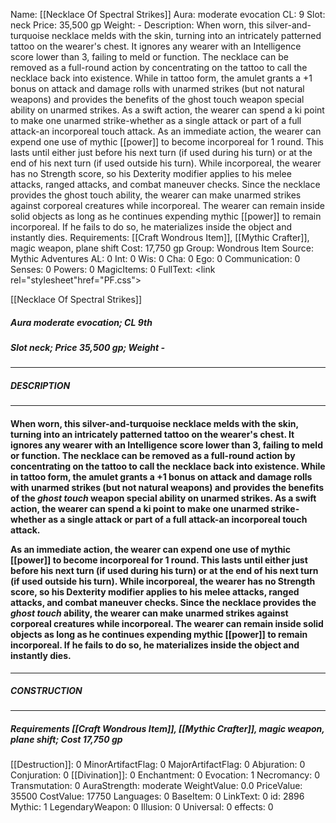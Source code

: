 Name: [[Necklace Of Spectral Strikes]]
Aura: moderate evocation
CL: 9
Slot: neck
Price: 35,500 gp
Weight: -
Description: When worn, this silver-and-turquoise necklace melds with the skin, turning into an intricately patterned tattoo on the wearer's chest. It ignores any wearer with an Intelligence score lower than 3, failing to meld or function. The necklace can be removed as a full-round action by concentrating on the tattoo to call the necklace back into existence. While in tattoo form, the amulet grants a +1 bonus on attack and damage rolls with unarmed strikes (but not natural weapons) and provides the benefits of the ghost touch weapon special ability on unarmed strikes. As a swift action, the wearer can spend a ki point to make one unarmed strike-whether as a single attack or part of a full attack-an incorporeal touch attack. As an immediate action, the wearer can expend one use of mythic [[power]] to become incorporeal for 1 round. This lasts until either just before his next turn (if used during his turn) or at the end of his next turn (if used outside his turn). While incorporeal, the wearer has no Strength score, so his Dexterity modifier applies to his melee attacks, ranged attacks, and combat maneuver checks. Since the necklace provides the ghost touch ability, the wearer can make unarmed strikes against corporeal creatures while incorporeal. The wearer can remain inside solid objects as long as he continues expending mythic [[power]] to remain incorporeal. If he fails to do so, he materializes inside the object and instantly dies.
Requirements: [[Craft Wondrous Item]], [[Mythic Crafter]], magic weapon, plane shift
Cost: 17,750 gp
Group: Wondrous Item
Source: Mythic Adventures
AL: 0
Int: 0
Wis: 0
Cha: 0
Ego: 0
Communication: 0
Senses: 0
Powers: 0
MagicItems: 0
FullText: <link rel="stylesheet"href="PF.css"><div class="heading"><p class="alignleft">[[Necklace Of Spectral Strikes]]</p><div style="clear: both;"></div></div><div><h5><b>Aura </b>moderate evocation; <b>CL </b>9th</h5><h5><b>Slot </b>neck; <b>Price </b>35,500 gp; <b>Weight </b>-</h5></div><hr/><div><h5><b>DESCRIPTION</b></h5></div><hr/><div><h4><p>When worn, this silver-and-turquoise necklace melds with the skin, turning into an intricately patterned tattoo on the wearer's chest. It ignores any wearer with an Intelligence score lower than 3, failing to meld or function. The necklace can be removed as a full-round action by concentrating on the tattoo to call the necklace back into existence. While in tattoo form, the amulet grants a +1 bonus on attack and damage rolls with unarmed strikes (but not natural weapons) and provides the benefits of the <i>ghost touch</i> weapon special ability on unarmed strikes. As a swift action, the wearer can spend a ki point to make one unarmed strike-whether as a single attack or part of a full attack-an incorporeal touch attack. </p><p>As an immediate action, the wearer can expend one use of mythic [[power]] to become incorporeal for 1 round. This lasts until either just before his next turn (if used during his turn) or at the end of his next turn (if used outside his turn). While incorporeal, the wearer has no Strength score, so his Dexterity modifier applies to his melee attacks, ranged attacks, and combat maneuver checks. Since the necklace provides the <i>ghost touch</i> ability, the wearer can make unarmed strikes against corporeal creatures while incorporeal. The wearer can remain inside solid objects as long as he continues expending mythic [[power]] to remain incorporeal. If he fails to do so, he materializes inside the object and instantly dies.</p></h4></div><hr/><div><h5><b>CONSTRUCTION</b></h5></div><hr/><div><h5><b>Requirements </b>[[Craft Wondrous Item]], [[Mythic Crafter]], <i>magic weapon</i>, <i>plane shift</i>; <b>Cost </b>17,750 gp</h5></div>
[[Destruction]]: 0
MinorArtifactFlag: 0
MajorArtifactFlag: 0
Abjuration: 0
Conjuration: 0
[[Divination]]: 0
Enchantment: 0
Evocation: 1
Necromancy: 0
Transmutation: 0
AuraStrength: moderate
WeightValue: 0.0
PriceValue: 35500
CostValue: 17750
Languages: 0
BaseItem: 0
LinkText: 0
id: 2896
Mythic: 1
LegendaryWeapon: 0
Illusion: 0
Universal: 0
effects: 0
